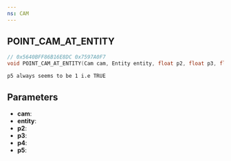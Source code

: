 ```yaml
---
ns: CAM
---
```

## POINT_CAM_AT_ENTITY

```c
// 0x5640BFF86B16E8DC 0x7597A0F7
void POINT_CAM_AT_ENTITY(Cam cam, Entity entity, float p2, float p3, float p4, BOOL p5);
```

```
p5 always seems to be 1 i.e TRUE  
```

## Parameters
* **cam**: 
* **entity**: 
* **p2**: 
* **p3**: 
* **p4**: 
* **p5**: 

